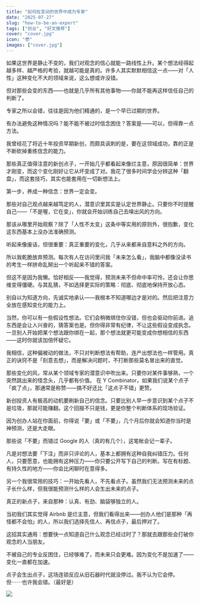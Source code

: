 ```yaml
---
title: "如何在变动的世界中成为专家"
date: "2025-07-27"
slug: "how-to-be-an-expert"
tags: ["创业", "好文推荐"]
cover: "cover.jpg"
icon: "😎"
images: ["cover.jpg"]
---
```

如果这世界是静止不变的，我们对观念的信心就能一路线性上升。某个想法经得起越多样、越严格的考验，就越可能是真的。许多人其实默默相信这一点——对「人性」这种变化不大的领域来说，这么想或许没错。



但对那些会变的东西——也就是几乎所有其他事物——你就不能再这样信任自己的判断了。



专家之所以会错，往往是因为他们精通的，是一个早已过期的世界。



有办法避免这种情况吗？能不能不被过时信念困住？答案是——可以，但得靠一点方法。



我曾经花了将近十年投资早期新创，而颇具讽刺的是，要在这领域成功，靠的正是不断砍掉重练信念的能力。



那些真正值得注意的新创点子，一开始几乎都看起来像烂主意，原因很简单：世界才刚变，而这个变化刚好让它从坏变成了对。我花了很多时间学会分辨这种「翻盘」，而这套技巧，其实也能套用在一切新想法上。



第一步，养成一种信念：世界一定会变。



那些对自己观点越来越笃定的人，潜意识里其实是认定世界静止。只要你不时提醒自己——「不是喔，它在变」，你就会开始训练自己去嗅出风的方向。



那该从哪里开始观察？除了「人性不太变」这条中等实用的原则外，很抱歉，变化这东西基本上没办法准确预测。



听起来像废话，但很重要：真正重要的变化，几乎从来都来自意料之外的方向。



所以我乾脆放弃预测。每次有人在访问里问我「未来怎么看」，我脑中都像没读书的考生一样拼命乱掰出一个听起来不错的答案。



但这不是因为我懒。恰好相反——我觉得，预测未来不但命中率可怜，还会让你思维变得僵硬。与其乱猜，不如选择更实际的策略：彻底、彻底地保持开放心态。



别自以为知道方向，先诚实地承认——我根本不知道哪边才是对的。然后把注意力全放在感知变化的能力上。



当然，你可以有一些假设性想法。它们会稍微绑住你没错，但也会驱动你前进。追东西是会让人兴奋的，猜答案也是。但你得非常有纪律，不让这些假设变成执念。
一旦别人开始把某个想法跟你绑在一起，那个想法就更可能变成你想相信的东西——这时你就该加倍怀疑它。



我相信，这种偏被动的做法，不只对判断想法有帮助，连产出想法也一样管用。真正的诀窍不是「刻意去想」，而是解决问题时，不打断那些莫名冒出来的直觉。



那些变化的风，常从某个领域专家的潜意识中吹出来。只要你对某件事够熟，一个突然跳出来的怪念头，几乎都有价值。
在 Y Combinator，如果我们说某个点子「疯了点」，那通常是称赞——搞不好还比「这点子不错」更赞。



新创投资人有极高的动机要刷新自己的信念。只要比别人早一步意识到某个点子不是垃圾，那就可能赚翻。这个回报不只是钱，更是你整个判断体系的现场验证。



因为创办人站在你面前，你得说「要」或「不要」，几个月后你就会知道你当时是神预测，还是大走眼。



那些说「不要」而错过 Google 的人（真的有几个），这笔帐会记一辈子。



凡是对想法要「下注」而非只评论的人，基本上都拥有这种自我纠错压力。任何人，只要愿意，也能拥有这种压力——你只要公开写下自己的判断。写在有标题、有持久性的地方——你会比闲聊时在意得多。



另一个我很常用的技巧：一开始先看人，不先看点子。虽然我们无法预测未来的点子长什么样，但我很能预测什么样的人会生出未来的点子。



真正的新点子，来自那种：认真、有劲、脑袋够独立的人。



当初我们其实觉得 Airbnb 是烂主意，但我们看得出来——创办人他们是那种「再怪都不会怕」的人，所以我们选择先信人、再信点子，最后押对了。



这招其实通用：想要快一点知道自己什么观念已经过时了？那就去跟那些会打破你观念的人当朋友。



不被自己的专业反困住，已经够难了，而未来只会更难。因为变化不是加速了——变化一直都在加速。



点子会生出点子，这场连锁反应从旧石器时代就没停过。我不认为它会停。
但⋯⋯也许我会错。（最好是）




![](https://prod-files-secure.s3.us-west-2.amazonaws.com/112d0858-5090-4d34-a606-b75eb8d65fd2/46476355-9cf3-4e99-9b7a-3531bc426380/1000202064.png?X-Amz-Algorithm=AWS4-HMAC-SHA256&X-Amz-Content-Sha256=UNSIGNED-PAYLOAD&X-Amz-Credential=ASIAZI2LB466ZAI3SGRE%2F20250819%2Fus-west-2%2Fs3%2Faws4_request&X-Amz-Date=20250819T204521Z&X-Amz-Expires=3600&X-Amz-Security-Token=IQoJb3JpZ2luX2VjEHwaCXVzLXdlc3QtMiJHMEUCIQDo6q%2FlYiMV5F6%2BOK%2BOWFCWNETX9oFI74jtlEbQqvP3KQIgQeH9JUiDpFM2ViwORCHE2EdDxOvBRqw1RSerNuybpRwqiAQIxf%2F%2F%2F%2F%2F%2F%2F%2F%2F%2FARAAGgw2Mzc0MjMxODM4MDUiDJoBp4%2BOG5dUxu17LSrcA4%2B5DmMr03EhMq70%2F4CUKJxnYgJaT68T9ym8uV0AyJ%2BsOq%2FLYwwf9MhNOxmsggZ6mQS6SBa1YBbj%2F5qhIG%2FhK8TRA4rLX4tA4Q9rI0lKI6nxbAhuqVGDAmgu6oeCbSBsYZjbFMIkhSsj%2F4QHB5tpE2nVUjWRz20EGEjqZsqmE%2B9%2B7wK6tgGS7MxcNq4EllDoEHSF%2BanHU7rmovJyuOhkX6Mm%2BWgupvO6MARIGEpjSfJdrnkBxRO3LU9SsmI3qyGsx%2F58jeegZEBGjn8kGEXjcP0E5cEA9ZcraF3DNwWOu8eWlacw9z1mtNaT9w2eJR9sUrQvkBVIhnnOTWz%2F7tMjWd6cloD9V8Kodh%2BMGIo0HxSxsBrMp4QzrGaRGkaljTOybTFYIgq8gw4HIVmVB4jTDrCkJDem2FLP8xmCSs3YcbwMbs3ahStrgHBZhS4R7FFuE6NtdYiXbbVJVGsNPN7qvkwupcjO8qVUA8bgsNgJwusC6QllG5%2BLRqULpDT7GnrjhHP%2Fekphz04pnqqKBHCnLJGJ0sYKy5ZESaONHmC7hSQLXkgmRLlU1Dwezrbzg1yEEmflBtmptLV7Py7KpqAQLVvNsj9RBXSYT55kMnXmzYbXZEWAEeRiHf8fGXNpMOGpk8UGOqUBPFcp2kZsRVnEicOBnFCEDB%2BfUpx6Lc72c649iYzhuY1lsp9Xivjz5Q9M69gTTtO2xWnmOitoFWcW8pm%2BW9Cyxs44LctC8PkdZfmsTIWoz2SFct%2FEayQs9DJFD7AQRakfFy4i2sIbqjFD0yPvQFZSF62QVTIUxRH46bbVyuCIHlOyGGdTitZEQwJoQIUR%2FQ2TVaUJOM6S%2BMvkp%2BV9NutVSGL3BJEE&X-Amz-Signature=a52306db975f61c07b95d3d6dadd77c4fb65c9028cd08ad683e4fd8cd27ff907&X-Amz-SignedHeaders=host&x-amz-checksum-mode=ENABLED&x-id=GetObject)

